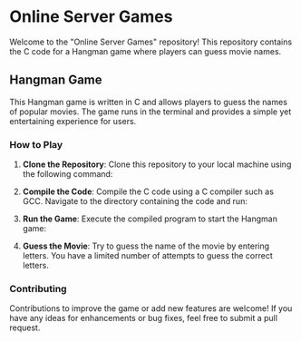 # Online Server Games

Welcome to the "Online Server Games" repository! This repository contains the C code for a Hangman game where players can guess movie names. 

## Hangman Game

This Hangman game is written in C and allows players to guess the names of popular movies. The game runs in the terminal and provides a simple yet entertaining experience for users.

### How to Play

1. **Clone the Repository**: Clone this repository to your local machine using the following command:

2. **Compile the Code**: Compile the C code using a C compiler such as GCC. Navigate to the directory containing the code and run:

3. **Run the Game**: Execute the compiled program to start the Hangman game:

4. **Guess the Movie**: Try to guess the name of the movie by entering letters. You have a limited number of attempts to guess the correct letters.

### Contributing

Contributions to improve the game or add new features are welcome! If you have any ideas for enhancements or bug fixes, feel free to submit a pull request.



